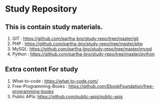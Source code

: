 # Study Repository

## This is contain study materials.

   1. GIT : 	https://github.com/partha-bro/study-repo/tree/master/git
   2. PHP : 	https://github.com/partha-bro/study-repo/tree/master/php
   3. MySQL: 	https://github.com/partha-bro/study-repo/tree/master/mysql
   4. Python : 	https://github.com/partha-bro/study-repo/tree/master/python

## Extra content For study

   1. What-to-code : 		https://what-to-code.com/
   2. Free-Programming-Books : 	https://github.com/EbookFoundation/free-programming-books
   3. Public APIs: 		https://github.com/public-apis/public-apis
